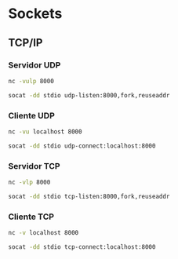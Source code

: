 # Sockets

<div class="page-toc">

<!-- toc -->

</div>

## TCP/IP

### Servidor UDP

```sh
nc -vulp 8000

socat -dd stdio udp-listen:8000,fork,reuseaddr
```

### Cliente UDP

```sh
nc -vu localhost 8000

socat -dd stdio udp-connect:localhost:8000
```

### Servidor TCP

```sh
nc -vlp 8000

socat -dd stdio tcp-listen:8000,fork,reuseaddr
```

### Cliente TCP

```sh
nc -v localhost 8000

socat -dd stdio tcp-connect:localhost:8000
```
